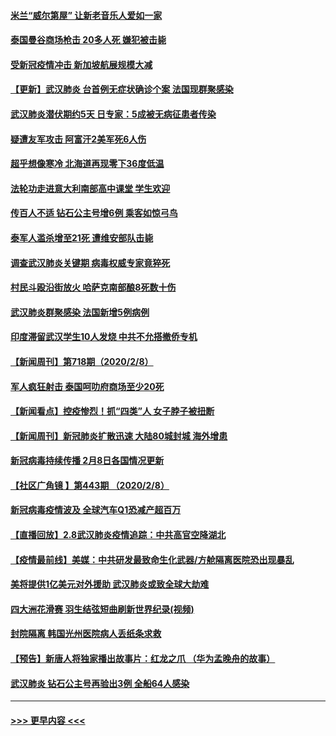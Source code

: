 #### [米兰“威尔第屋” 让新老音乐人爱如一家](../pages/prog202/a102773245.md?t=02100233) 
#### [泰国曼谷商场枪击 20多人死 嫌犯被击毙](../pages/prog202/a102773230.md?t=02100233) 
#### [受新冠疫情冲击 新加坡航展规模大减](../pages/prog202/a102773207.md?t=02100233) 
#### [【更新】武汉肺炎 台首例无症状确诊个案 法国现群聚感染](../pages/prog202/a102770740.md?t=02100233) 
#### [武汉肺炎潜伏期约5天 日专家：5成被无病征患者传染](../pages/prog202/a102773145.md?t=02100233) 
#### [疑遭友军攻击 阿富汗2美军死6人伤](../pages/prog202/a102773140.md?t=02100233) 
#### [超乎想像寒冷 北海道再现零下36度低温](../pages/prog202/a102773122.md?t=02100233) 
#### [法轮功走进意大利南部高中课堂 学生欢迎](../pages/prog202/a102773105.md?t=02100233) 
#### [传百人不适 钻石公主号增6例 乘客如惊弓鸟](../pages/prog202/a102773051.md?t=02100233) 
#### [泰军人滥杀增至21死 遭维安部队击毙](../pages/prog202/a102772913.md?t=02100233) 
#### [调查武汉肺炎关键期 病毒权威专家竟猝死](../pages/prog202/a102773033.md?t=02100233) 
#### [村民斗殴沿街放火 哈萨克南部酿8死数十伤](../pages/prog202/a102772980.md?t=02100233) 
#### [武汉肺炎群聚感染 法国新增5例病例](../pages/prog202/a102772957.md?t=02100233) 
#### [印度滞留武汉学生10人发烧 中共不允搭撤侨专机](../pages/prog202/a102772946.md?t=02100233) 
#### [【新闻周刊】第718期（2020/2/8）](../pages/prog202/a102772921.md?t=02100233) 
#### [军人疯狂射击 泰国呵叻府商场至少20死](../pages/prog202/a102772833.md?t=02100233) 
#### [【新闻看点】控疫惨烈！抓“四类”人 女子脖子被扭断](../pages/prog202/a102772896.md?t=02100233) 
#### [【新闻周刊】新冠肺炎扩散迅速 大陆80城封城 海外增患](../pages/prog202/a102772852.md?t=02100233) 
#### [新冠病毒持续传播 2月8日各国情况更新](../pages/prog202/a102772826.md?t=02100233) 
#### [【社区广角镜  】第443期  （2020/2/8）](../pages/prog202/a102772736.md?t=02100233) 
#### [新冠病毒疫情波及 全球汽车Q1恐减产超百万](../pages/prog202/a102772695.md?t=02100233) 
#### [【直播回放】2.8武汉肺炎疫情追踪：中共高官空降湖北](../pages/prog202/a102772618.md?t=02100233) 
#### [【疫情最前线】美媒：中共研发最致命生化武器/方舱隔离医院恐出现暴乱](../pages/prog202/a102772439.md?t=02100233) 
#### [美将提供1亿美元对外援助 武汉肺炎或致全球大劫难](../pages/prog202/a102772361.md?t=02100233) 
#### [四大洲花滑赛 羽生结弦短曲刷新世界纪录(视频)](../pages/prog202/a102772341.md?t=02100233) 
#### [封院隔离 韩国光州医院病人丢纸条求救](../pages/prog202/a102772282.md?t=02100233) 
#### [【预告】新唐人将独家播出故事片：红龙之爪 （华为孟晚舟的故事）](../pages/prog202/a102767728.md?t=02100233) 
#### [武汉肺炎 钻石公主号再验出3例 全船64人感染](../pages/prog202/a102771726.md?t=02100233) 

----
#### [ >>> 更早内容 <<< ](../indexes/prog202-earlier.md)
